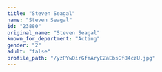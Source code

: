 ```yaml
---
title: "Steven Seagal"
name: "Steven Seagal"
id: "23880"
original_name: "Steven Seagal"
known_for_department: "Acting"
gender: "2"
adult: "false"
profile_path: "/yzPYwOirGfmAryEZaEbsGf84czU.jpg"
---
```

